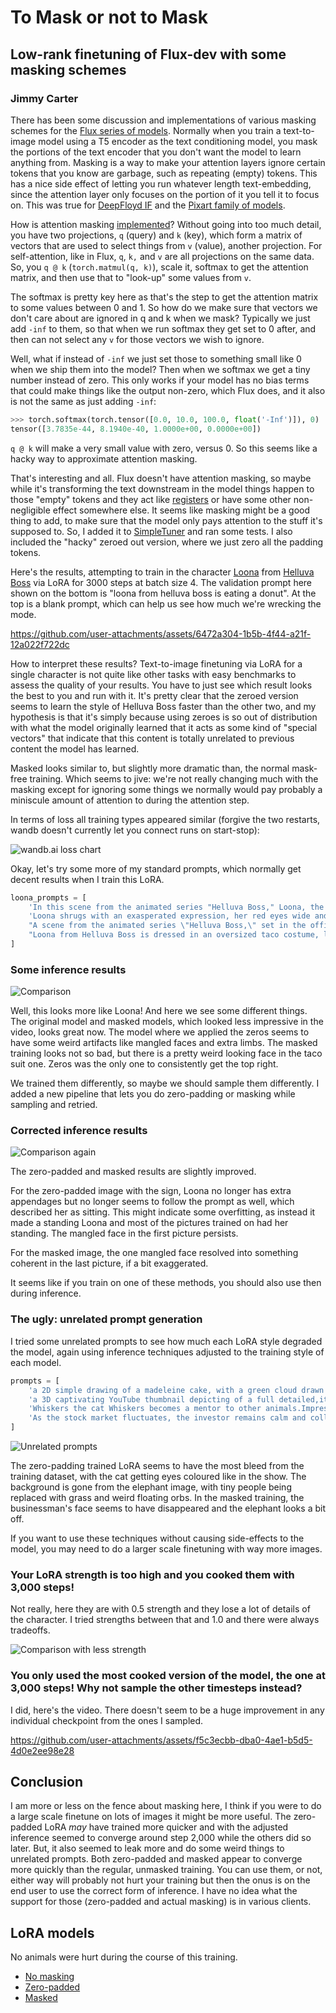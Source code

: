 # To Mask or not to Mask
## Low-rank finetuning of Flux-dev with some masking schemes
### Jimmy Carter

There has been some discussion and implementations of various masking schemes for the [Flux series of models](https://huggingface.co/black-forest-labs/). Normally when you train a text-to-image model using a T5 encoder as the text conditioning model, you mask the portions of the text encoder that you don't want the model to learn anything from. Masking is a way to make your attention layers ignore certain tokens that you know are garbage, such as repeating (empty) tokens. This has a nice side effect of letting you run whatever length text-embedding, since the attention layer only focuses on the portion of it you tell it to focus on. This was true for [DeepFloyd IF](https://huggingface.co/DeepFloyd) and the [Pixart family of models](https://huggingface.co/PixArt-alpha).

How is attention masking [implemented](https://pytorch.org/docs/stable/generated/torch.nn.functional.scaled_dot_product_attention.html)? Without going into too much detail, you have two projections, `q` (query) and `k` (key), which form a matrix of vectors that are used to select things from `v` (value), another projection. For self-attention, like in Flux, `q`, `k,` and `v` are all projections on the same data. So, you `q @ k` (`torch.matmul(q, k)`), scale it, softmax to get the attention matrix, and then use that to "look-up" some values from `v`.

The softmax is pretty key here as that's the step to get the attention matrix to some values between 0 and 1. So how do we make sure that vectors we don't care about are ignored in q and k when we mask? Typically we just add `-inf` to them, so that when we run softmax they get set to 0 after, and then can not select any `v` for those vectors we wish to ignore.

Well, what if instead of `-inf` we just set those to something small like 0 when we ship them into the model? Then when we softmax we get a tiny number instead of zero. This only works if your model has no bias terms that could make things like the output non-zero, which Flux does, and it also is not the same as just adding `-inf`:

```py
>>> torch.softmax(torch.tensor([0.0, 10.0, 100.0, float('-Inf')]), 0)
tensor([3.7835e-44, 8.1940e-40, 1.0000e+00, 0.0000e+00])
```

`q @ k` will make a very small value with zero, versus 0. So this seems like a hacky way to approximate attention masking.

That's interesting and all. Flux doesn't have attention masking, so maybe while it's transforming the text downstream in the model things happen to those "empty" tokens and they act like [registers](https://arxiv.org/abs/2309.16588) or have some other non-negligible effect somewhere else. It seems like masking might be a good thing to add, to make sure that the model only pays attention to the stuff it's supposed to. So, I added it to [SimpleTuner](https://github.com/bghira/SimpleTuner) and ran some tests. I also included the "hacky" zeroed out version, where we just zero all the padding tokens.

Here's the results, attempting to train in the character [Loona](https://hazbinhotel.fandom.com/wiki/Loona) from [Helluva Boss](https://www.youtube.com/playlist?list=PL-uopgYBi65HwiiDR9Y23lomAkGr9mm-S) via LoRA for 3000 steps at batch size 4. The validation prompt here shown on the bottom is "loona from helluva boss is eating a donut". At the top is a blank prompt, which can help us see how much we're wrecking the mode.

https://github.com/user-attachments/assets/6472a304-1b5b-4f44-a21f-12a022f722dc

How to interpret these results? Text-to-image finetuning via LoRA for a single character is not quite like other tasks with easy benchmarks to assess the quality of your results. You have to just see which result looks the best to you and run with it. It's pretty clear that the zeroed version seems to learn the style of Helluva Boss faster than the other two, and my hypothesis is that it's simply because using zeroes is so out of distribution with what the model originally learned that it acts as some kind of "special vectors" that indicate that this content is totally unrelated to previous content the model has learned.

Masked looks similar to, but slightly more dramatic than, the normal mask-free training. Which seems to jive: we're not really changing much with the masking except for ignoring some things we normally would pay probably a miniscule amount of attention to during the attention step.

In terms of loss all training types appeared similar (forgive the two restarts, wandb doesn't currently let you connect runs on start-stop):

![wandb.ai loss chart](images/wandb_loss.png)

Okay, let's try some more of my standard prompts, which normally get decent results when I train this LoRA.

```py
loona_prompts = [
    'In this scene from the animated series "Helluva Boss," Loona, the wolf-like receptionist of the Immediate Murder Professionals (I.M.P), is depicted leaning against a wall outside the office. She is casually engrossed in her phone, displaying her typical aloof and detached demeanor. Loona\'s appearance includes her usual whitish fur, light grey hair, black-tipped ears, and red eyes, complemented by her punk-inspired attire featuring a black choker with spikes, a dark grey top, fingerless wrist-length black gloves, and black shorts.',
    'Loona shrugs with an exasperated expression, her red eyes wide and frustrated, as she seemingly questions or challenges something said in the I.M.P office. Still from Helluva boss. Loona\'s appearance includes her usual whitish fur, light grey hair, black-tipped ears, and red eyes, complemented by her punk-inspired attire featuring a black choker with spikes, a dark grey top, fingerless wrist-length black gloves, and black shorts.',
    "A scene from the animated series \"Helluva Boss,\" set in the office. Loona, the wolf-like receptionist with white fur, black-tipped ears, and red eyes, is seated on a couch, facing towards the viewer. Loona\'s appearance is complemented by her punk-inspired attire featuring a black choker with spikes, a dark grey top, fingerless wrist-length black gloves, and black shorts. She holds a piece of paper that says,\"Welcome to Losercity, jerks\". In the background, the office has a striped wall pattern and visible damage on the ceiling, indicating a chaotic or rough environment. On the right side of the image, two imp characters appear to be engaged in conversation.",
    "Loona from Helluva Boss is dressed in an oversized taco costume, looking visibly irritated and embarrassed. Her red eyes convey her annoyance as she crosses her arms and glares to the side. Loona\'s appearance includes her usual whitish fur, light grey hair, black-tipped ears, and red eyes",
]
```

### Some inference results

![Comparison](images/comparison.jpg)

Well, this looks more like Loona! And here we see some different things. The original model and masked models, which looked less impressive in the video, looks great now. The model where we applied the zeros seems to have some weird artifacts like mangled faces and extra limbs. The masked training looks not so bad, but there is a pretty weird looking face in the taco suit one. Zeros was the only one to consistently get the top right.

We trained them differently, so maybe we should sample them differently. I added a new pipeline that lets you do zero-padding or masking while sampling and retried.

### Corrected inference results

![Comparison again](images/comparison2.jpg)

The zero-padded and masked results are slightly improved.

For the zero-padded image with the sign, Loona no longer has extra appendages but no longer seems to follow the prompt as well, which described her as sitting. This might indicate some overfitting, as instead it made a standing Loona and most of the pictures trained on had her standing. The mangled face in the first picture persists.

For the masked image, the one mangled face resolved into something coherent in the last picture, if a bit exaggerated.

It seems like if you train on one of these methods, you should also use then during inference.

### The ugly: unrelated prompt generation

I tried some unrelated prompts to see how much each LoRA style degraded the model, again using inference techniques adjusted to the training style of each model.

```py
prompts = [
    'a 2D simple drawing of a madeleine cake, with a green cloud drawn next to it',
    'a 3D captivating YouTube thumbnail depicting of a full detailed,it\'s on a party real people like, on front there is a giant pulling a nose of a black African real like lady down to size of elephant nose,be creative and unique',
    'Whiskers the cat Whiskers becomes a mentor to other animals.Impressed by Whiskers\' intelligence, other animals in the neighborhood seek his guidance. Whiskers sets up a virtual learning platform using AI technology, where animals can ask questions, receive personalized lessons, and acquire knowledge in various subjects. Whiskers becomes a mentor, helping others unlock their potential.',
    'As the stock market fluctuates, the investor remains calm and collected at their desk, surrounded by charts and graphs. Their tailored suit and polished briefcase are a symbol of their expertise and experience in the world of finance. ',
]
```

![Unrelated prompts](images/comparison_unrelated.jpg)

The zero-padding trained LoRA seems to have the most bleed from the training dataset, with the cat getting eyes coloured like in the show. The background is gone from the elephant image, with tiny people being replaced with grass and weird floating orbs. In the masked training, the businessman's face seems to have disappeared and the elephant looks a bit off.

If you want to use these techniques without causing side-effects to the model, you may need to do a larger scale finetuning with way more images.

### Your LoRA strength is too high and you cooked them with 3,000 steps!

Not really, here they are with 0.5 strength and they lose a lot of details of the character. I tried strengths between that and 1.0 and there were always tradeoffs.

![Comparison with less strength](images/comparison3.jpg)

### You only used the most cooked version of the model, the one at 3,000 steps! Why not sample the other timesteps instead?

I did, here's the video. There doesn't seem to be a huge improvement in any individual checkpoint from the ones I sampled.

https://github.com/user-attachments/assets/f5c3ecbb-dba0-4ae1-b5d5-4d0e2ee98e28

## Conclusion

I am more or less on the fence about masking here, I think if you were to do a large scale finetune on lots of images it might be more useful. The zero-padded LoRA _may_ have trained more quicker and with the adjusted inference seemed to converge around step 2,000 while the others did so later. But, it also seemed to leak more and do some weird things to unrelated prompts. Both zero-padded and masked appear to converge more quickly than the regular, unmasked training. You can use them, or not, either way will probably not hurt your training but then the onus is on the end user to use the correct form of inference. I have no idea what the support for those (zero-padded and actual masking) is in various clients.

## LoRA models

No animals were hurt during the course of this training.

- [No masking](https://huggingface.co/jimmycarter/flux-training-losercity-next-tests-no-mask)
- [Zero-padded](https://huggingface.co/jimmycarter/flux-training-losercity-next-tests-zeroed)
- [Masked](https://huggingface.co/jimmycarter/flux-training-losercity-next-tests-masked)
